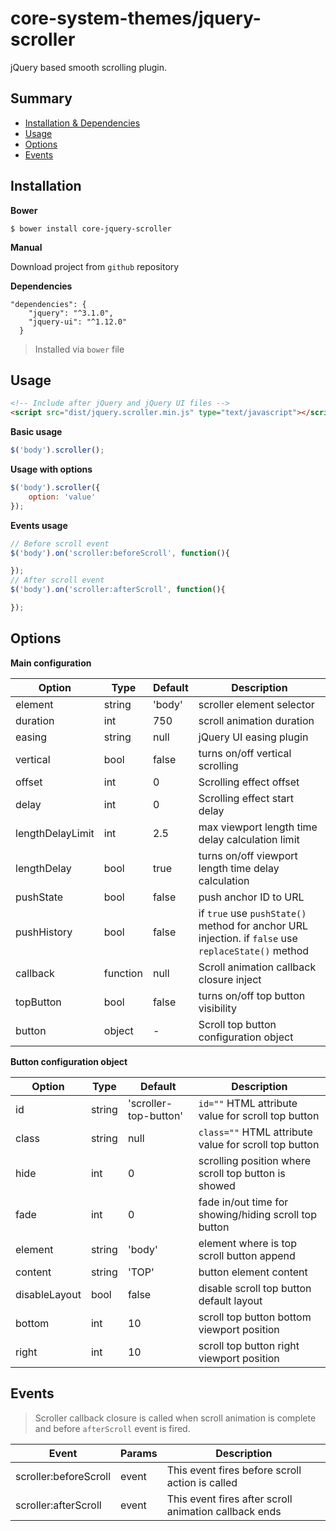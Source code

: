 # core-system-themes/jquery-scroller

jQuery based smooth scrolling plugin.

## Summary

- [Installation & Dependencies](#installation)
- [Usage](#usage)
- [Options](#options)
- [Events](#events)

## Installation

__Bower__

```
$ bower install core-jquery-scroller
```

__Manual__

Download project from `github` repository

__Dependencies__

```
"dependencies": {
    "jquery": "^3.1.0",
    "jquery-ui": "^1.12.0"
  }
```

> Installed via `bower` file

## Usage

```html
<!-- Include after jQuery and jQuery UI files -->
<script src="dist/jquery.scroller.min.js" type="text/javascript"></script>
```

__Basic usage__

```javascript
$('body').scroller();
```

__Usage with options__

```javascript
$('body').scroller({
    option: 'value'
});
```

__Events usage__

```javascript
// Before scroll event
$('body').on('scroller:beforeScroll', function(){

});
// After scroll event
$('body').on('scroller:afterScroll', function(){

});
```

## Options

__Main configuration__

| Option | Type | Default | Description |
| ------ | ---- | ------- | ----------- |
| element | string | 'body' | scroller element selector |
| duration | int | 750 | scroll animation duration |
| easing | string | null | jQuery UI easing plugin |
| vertical | bool | false | turns on/off vertical scrolling |
| offset | int | 0 | Scrolling effect offset |
| delay | int | 0 | Scrolling effect start delay |
| lengthDelayLimit | int | 2.5 | max viewport length time delay calculation limit |
| lengthDelay | bool | true | turns on/off viewport length time delay calculation |
| pushState | bool | false | push anchor ID to URL |
| pushHistory | bool | false | if `true` use `pushState()` method for anchor URL injection. if `false` use `replaceState()` method |
| callback | function | null | Scroll animation callback closure inject |
| topButton | bool | false | turns on/off top button visibility |
| button | object | - | Scroll top button configuration object | 

__Button configuration object__
           
| Option | Type | Default | Description |
| ------ | ---- | ------- | ----------- |
| id | string | 'scroller-top-button' | `id=""` HTML attribute value for scroll top button |
| class | string | null | `class=""` HTML attribute value for scroll top button |
| hide | int | 0 | scrolling position where scroll top button is showed |
| fade | int | 0 | fade in/out time for showing/hiding scroll top button |
| element | string | 'body' | element where is top scroll button append |
| content | string | 'TOP' | button element content |
| disableLayout | bool | false | disable scroll top button default layout |
| bottom | int | 10 | scroll top button bottom viewport position |
| right | int | 10 | scroll top button right viewport position |

## Events

> Scroller callback closure is called when scroll animation is complete and before `afterScroll` event is fired.

| Event | Params | Description |
| ------ | ------ | ----------- |
| scroller:beforeScroll | event | This event fires before scroll action is called |
| scroller:afterScroll | event | This event fires after scroll animation callback ends |